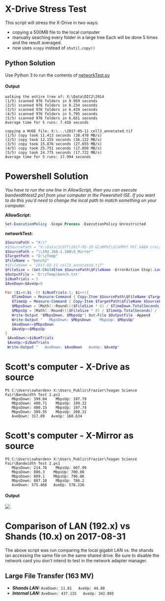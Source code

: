 # X-Drive Stress Test
This script will stress the X-Drive in two ways:
* copying a 500MB file to the local computer
* manually seaching every folder in a large tree
Each will be done 5 times and the result averaged.
* now uses `xcopy` instead of `shutil.copy()`

## Python Solution
Use Python 3 to run the contents of [networkTest.py](networkTest.py)

#### Output
```
walking the entire tree of: X:\Data\DIC2\2014
(1/5) scanned 976 folders in 9.959 seconds
(2/5) scanned 976 folders in 8.234 seconds
(3/5) scanned 976 folders in 6.439 seconds
(4/5) scanned 976 folders in 5.795 seconds
(5/5) scanned 976 folders in 6.651 seconds
Average time for 5 runs: 7.416 seconds

copying a HUGE file: X:\...\2017-05-11 cell3_annotated.tif
(1/5) copy took 11.413 seconds (38.470 MB/s)
(2/5) copy took 12.155 seconds (36.122 MB/s)
(3/5) copy took 15.876 seconds (27.655 MB/s)
(4/5) copy took 25.751 seconds (17.050 MB/s)
(5/5) copy took 24.775 seconds (17.722 MB/s)
Average time for 5 runs: 17.994 seconds
```

# Powershell Solution
_You have to run the one line in AllowScript, then you can execute bandwidthtest2.ps1 from your computer in the Powershell ISE.  If you want to do this you’d need to change the local path to match something on your computer._

**AllowScript:**
```PowerShell
Set-ExecutionPolicy -Scope Process -ExecutionPolicy Unrestricted
```

**networkTest:**
```PowerShell
$SourcePath = "X:\"
#$SourcePath = "X:\Data\SCOTT\2017-05-10 GCaMP6f\GCaMP6f PFC GABA cre\2017-05-10-23 misc\"
$SourcePath = "\\192.168.1.100\X_Mirror"
$TargetPath = "D:\zTemp"
$FileName = "bench2"
#$FileName = "2017-05-11 cell3_annotated.tif"
$FileSize = (Get-ChildItem $SourcePath\$FileName -ErrorAction Stop).Length
$OutputFile = 'D:\zTemp\bench.txt'
$iNumTrials = 5
$AveDown=$AveUp=0

For ($i=0;$i -lt $iNumTrials-1; $i++){
   $TimeDown = Measure-Command { Copy-Item $SourcePath\$FileName $TargetPath\$FileName }
   $TimeUp = Measure-Command { Copy-Item $TargetPath\$FileName $SourcePath\$FileName }
   $MbpsDown = [Math]::Round((($FileSize * 8) / $TimeDown.TotalSeconds) / 1048576,2)
   $MbpsUp = [Math]::Round((($FileSize * 8) / $TimeUp.TotalSeconds) / 1048576,2)
   Write-Output "$MbpsDown, $MbpsUp"| Out-File $OutputFile -Append
   Write-Output "   MbpsDown: $MbpsDown    MbpsUp: $MbpsUp"
   $AveDown+=$MbpsDown
   $AveUp+=$MbpsUp
}
 $AveDown/=$iNumTrials
 $AveUp/=$iNumTrials
 Write-Output "   AveDown: $AveDown   AveUp: $AveUp"
```

# Scott's computer - X-Drive as source
```
PS C:\Users\swharden> X:\Users_Public\Frazier\Teagan Science Fair\Bandwidth Test 2.ps1
   MbpsDown: 399.04    MbpsUp: 197.79
   MbpsDown: 400.71    MbpsUp: 199.32
   MbpsDown: 400.15    MbpsUp: 197.74
   MbpsDown: 389.55    MbpsUp: 208.32
   AveDown: 317.89   AveUp: 160.634
```
# Scott's computer - X-Mirror as source
```
PS C:\Users\swharden> X:\Users_Public\Frazier\Teagan Science Fair\Bandwidth Test 2.ps1
   MbpsDown: 214.76    MbpsUp: 607.99
   MbpsDown: 886.3    MbpsUp: 700.08
   MbpsDown: 889.1    MbpsUp: 796.86
   MbpsDown: 887.18    MbpsUp: 786.2
   AveDown: 575.468   AveUp: 578.226
```
#### Output
![](powershell.png)

# Comparison of LAN (192.x) vs Shands (10.x) on 2017-08-31
The above script was run comparing the local gigabit LAN vs. the shands lan accessing the same file on the same shared drive. Be sure to disable the network card you don't intend to test in the network adapter manager.

## Large File Transfer (163 MV)
* ***Shands LAN:*** `AveDown: 11.81   AveUp: 44.88`
* ***Internal LAN:*** `AveDown: 437.115   AveUp: 342.005`
